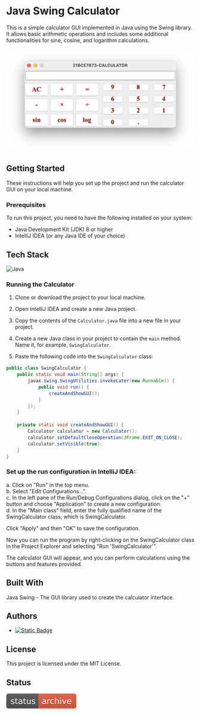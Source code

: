 # Java Swing Calculator

This is a simple calculator GUI implemented in Java using the Swing library. It allows basic arithmetic operations and includes some additional functionalities for sine, cosine, and logarithm calculations.

![](images/calc.png)

## Getting Started

These instructions will help you set up the project and run the calculator GUI on your local machine.

### Prerequisites

To run this project, you need to have the following installed on your system:

- Java Development Kit (JDK) 8 or higher
- IntelliJ IDEA (or any Java IDE of your choice)

## Tech Stack

![Java](https://img.shields.io/badge/java-%23ED8B00.svg?style=for-the-badge&logo=openjdk&logoColor=white)


### Running the Calculator

1. Clone or download the project to your local machine.

2. Open IntelliJ IDEA and create a new Java project.

3. Copy the contents of the `Calculator.java` file into a new file in your project.

4. Create a new Java class in your project to contain the `main` method. Name it, for example, `SwingCalculator`.

5. Paste the following code into the `SwingCalculator` class:

```java
public class SwingCalculator {
    public static void main(String[] args) {
        javax.swing.SwingUtilities.invokeLater(new Runnable() {
            public void run() {
                createAndShowGUI();
            }
        });
    }

    private static void createAndShowGUI() {
        Calculator calculator = new Calculator();
        calculator.setDefaultCloseOperation(JFrame.EXIT_ON_CLOSE);
        calculator.setVisible(true);
    }
}
```
### Set up the run configuration in IntelliJ IDEA:

a. Click on "Run" in the top menu. </br>
b. Select "Edit Configurations...". </br>
c. In the left pane of the Run/Debug Configurations dialog, click on the "+" button and choose "Application" to create a new configuration. </br>
d. In the "Main class" field, enter the fully qualified name of the SwingCalculator class, which is SwingCalculator. </br>

Click "Apply" and then "OK" to save the configuration.

Now you can run the program by right-clicking on the SwingCalculator class in the Project Explorer and selecting "Run 'SwingCalculator'".

The calculator GUI will appear, and you can perform calculations using the buttons and features provided.

## Built With
Java Swing - The GUI library used to create the calculator interface.
## Authors

- [![Static Badge](https://img.shields.io/badge/Rajkanwars15-yellow?logo=GitHub&link=https%3A%2F%2Fgithub.com%2FRajkanwars15)
  ](https://www.github.com/rajkanwars15)
## License
This project is licensed under the MIT License.

## Status

[![status: archive](https://github.com/GIScience/badges/raw/master/status/archive.svg)](https://github.com/GIScience/badges#archive)
